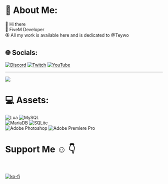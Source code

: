 # 💫 About Me:
👋 Hi there<br>🌸 FiveM Developer<br> 🏵️ All my work is available here and is dedicated to @Teywo



## 🌐 Socials:
[![Discord](https://img.shields.io/badge/Discord-%237289DA.svg?logo=discord&logoColor=white)](https://discord.gg/yUjjU9yNCf) [![Twitch](https://img.shields.io/badge/Twitch-%239146FF.svg?logo=Twitch&logoColor=white)](https://www.twitch.tv/mrlumix_) [![YouTube](https://img.shields.io/badge/YouTube-%23FF0000.svg?logo=YouTube&logoColor=white)](https://www.youtube.com/channel/UCtywJOAnWnYyfha_P7w_mfg) 

---
[![](https://visitcount.itsvg.in/api?id=o-lumix&label=Profile%20Views&color=12&icon=2&pretty=true)](https://visitcount.itsvg.in)


# 💻 Assets:
![Lua](https://img.shields.io/badge/lua-%232C2D72.svg?style=for-the-badge&logo=lua&logoColor=white) ![MySQL](https://img.shields.io/badge/mysql-%2300f.svg?style=for-the-badge&logo=mysql&logoColor=white) <br>
![MariaDB](https://img.shields.io/badge/MariaDB-003545?style=for-the-badge&logo=mariadb&logoColor=white) ![SQLite](https://img.shields.io/badge/sqlite-%2307405e.svg?style=for-the-badge&logo=sqlite&logoColor=white) <br>
![Adobe Photoshop](https://img.shields.io/badge/adobephotoshop-%2331A8FF.svg?style=for-the-badge&logo=adobephotoshop&logoColor=white) ![Adobe Premiere Pro](https://img.shields.io/badge/Adobe%20Premiere%20Pro-9999FF.svg?style=for-the-badge&logo=Adobe%20Premiere%20Pro&logoColor=white)<br>

<h1>Support Me ☺ 👇</h1><br>

[![ko-fi](https://ko-fi.com/img/githubbutton_sm.svg)](https://ko-fi.com/J3J7RE90Y)
